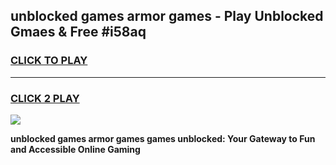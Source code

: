 
## unblocked games armor games - Play Unblocked Gmaes & Free #i58aq
<h3>
<a href="https://news.freeplayer.one?title=unblocked_games_armor_games&ref=24F">CLICK TO PLAY</a></h3>
<hr>

<h3>
<a href="https://news.freeplayer.one?title=unblocked_games_armor_games&ref=24F">CLICK 2 PLAY</a>
  
</h3>

<a href="https://news.freeplayer.one?title=unblocked_games_armor_games&ref=24F/"><img src="https://clearcache.store/games.png"></a>


**unblocked games armor games games unblocked: Your Gateway to Fun and Accessible Online Gaming**
